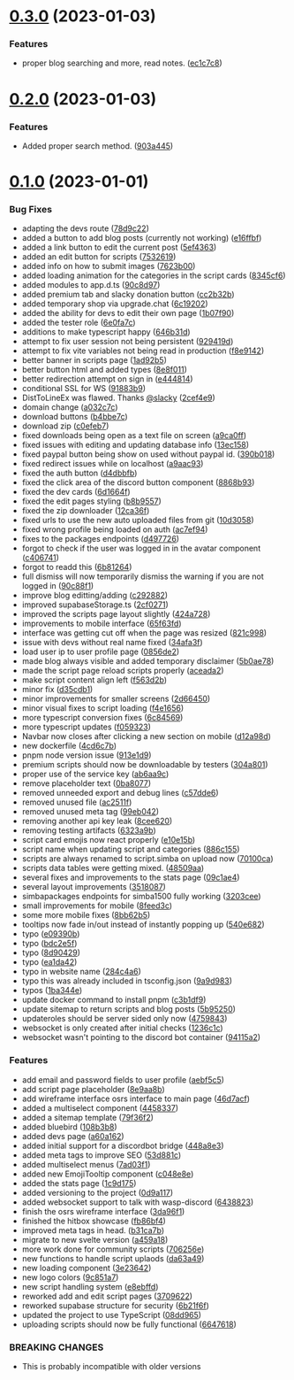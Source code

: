 # [0.3.0](https://github.com/Torwent/wasp-webapp/compare/v0.2.0...v0.3.0) (2023-01-03)


### Features

* proper blog searching and more, read notes. ([ec1c7c8](https://github.com/Torwent/wasp-webapp/commit/ec1c7c89acd9aa7abe806592a2737360a483bffb))



# [0.2.0](https://github.com/Torwent/wasp-webapp/compare/v0.1.0...v0.2.0) (2023-01-03)


### Features

* Added proper search method. ([903a445](https://github.com/Torwent/wasp-webapp/commit/903a4452289f2a6e2060ae6bad9cdcf6749bd5d9))



# [0.1.0](https://github.com/Torwent/wasp-webapp/compare/ea1da425b2819341d3e96835c86d80f10fef8aa9...v0.1.0) (2023-01-01)


### Bug Fixes

* adapting the devs route ([78d9c22](https://github.com/Torwent/wasp-webapp/commit/78d9c22637420d0f94385de348736846f4bbef35))
* added a button to add blog posts (currently not working) ([e16ffbf](https://github.com/Torwent/wasp-webapp/commit/e16ffbf86aa1613da906f9c6eb76814df3e189da))
* added a link button to edit the current post ([5ef4363](https://github.com/Torwent/wasp-webapp/commit/5ef43636c64909add3231b08ddf9a35d82ea88d8))
* added an edit button for scripts ([7532619](https://github.com/Torwent/wasp-webapp/commit/753261961ea9cb1651fb9cb8cc3573979e2dd5c3))
* added info on how to submit images ([7623b00](https://github.com/Torwent/wasp-webapp/commit/7623b00306f4caa43c605a44c30b061f2ae4ed5a))
* added loading animation for the categories in the script cards ([8345cf6](https://github.com/Torwent/wasp-webapp/commit/8345cf6589614ef6b2eaac08866de212087366c0))
* added modules to app.d.ts ([90c8d97](https://github.com/Torwent/wasp-webapp/commit/90c8d97590489b18e1fa10a4b824e23415ed0461))
* added premium tab and slacky donation button ([cc2b32b](https://github.com/Torwent/wasp-webapp/commit/cc2b32b376739fe6afe44ea2a0affcb4535ae7db))
* added temporary shop via upgrade.chat ([6c19202](https://github.com/Torwent/wasp-webapp/commit/6c19202f4326499463aa4bcde5ac019a3928f318))
* added the ability for devs to edit their own page ([1b07f90](https://github.com/Torwent/wasp-webapp/commit/1b07f9084de4b5d4e25e25cdd68d38ae2b4640a3))
* added the tester role ([6e0fa7c](https://github.com/Torwent/wasp-webapp/commit/6e0fa7c373387e3adc1c7884d6c0bf6289be7ae7))
* additions to make typescript happy ([646b31d](https://github.com/Torwent/wasp-webapp/commit/646b31de32f80ec40d58ed13454cc876ccbc2090))
* attempt to fix user session not being persistent ([929419d](https://github.com/Torwent/wasp-webapp/commit/929419dc7952b4ca08a4efd9d78dc942b5f3d3b2))
* attempt to fix vite variables not being read in production ([f8e9142](https://github.com/Torwent/wasp-webapp/commit/f8e91421ee839ec774ee4c07b2b6e20fa6108654))
* better banner in scripts page ([1ad92b5](https://github.com/Torwent/wasp-webapp/commit/1ad92b59d1ff3854c1b30fad9d6b5a2602ccfdcd))
* better button html and added types ([8e8f011](https://github.com/Torwent/wasp-webapp/commit/8e8f01180db7093a8d5db41f20f75372d2135cfd))
* better redirection attempt on sign in ([e444814](https://github.com/Torwent/wasp-webapp/commit/e4448146347ccc4d205c24cd04140ec3b42dbe5d))
* conditional SSL for WS ([91883b9](https://github.com/Torwent/wasp-webapp/commit/91883b94761309a26d9d9cd7f78b2b21b1485dd2))
* DistToLineEx was flawed. Thanks [@slacky](https://github.com/slacky) ([2cef4e9](https://github.com/Torwent/wasp-webapp/commit/2cef4e989cab8e453777e25037153ff61fd18e61))
* domain change ([a032c7c](https://github.com/Torwent/wasp-webapp/commit/a032c7c49ced6146c1b9ded72b37afed41771004))
* download buttons ([b4bbe7c](https://github.com/Torwent/wasp-webapp/commit/b4bbe7c012db997c16fb66ddd373c8cb2a504764))
* download zip ([c0efeb7](https://github.com/Torwent/wasp-webapp/commit/c0efeb78aad4aa646c705b7515cb50ab51e24bf9))
* fixed downloads being open as a text file on screen ([a9ca0ff](https://github.com/Torwent/wasp-webapp/commit/a9ca0ff329c99c1c079972cf60949583617d05d7))
* fixed issues with editing and updating database info ([13ec158](https://github.com/Torwent/wasp-webapp/commit/13ec158392aa372c059e5e23e4e67cc64d7ee78c))
* fixed paypal button being show on used without paypal id. ([390b018](https://github.com/Torwent/wasp-webapp/commit/390b018f59d3deb14d17fa6928e1d1ed22bc9eb5))
* fixed redirect issues while on localhost ([a9aac93](https://github.com/Torwent/wasp-webapp/commit/a9aac93e413f5dbe81804670dd8191c4901282e4))
* fixed the auth button ([d4dbbfb](https://github.com/Torwent/wasp-webapp/commit/d4dbbfb5723b92bee176e7a61687b528f110feca))
* fixed the click area of the discord button component ([8868b93](https://github.com/Torwent/wasp-webapp/commit/8868b934a92f3359ae3958c541681b01ad304567))
* fixed the dev cards ([6d1664f](https://github.com/Torwent/wasp-webapp/commit/6d1664faebc17dd5f9db96ec48393d42ad7495f9))
* fixed the edit pages styling ([b8b9557](https://github.com/Torwent/wasp-webapp/commit/b8b95579d28d302159a01868531da99355568f6d))
* fixed the zip downloader ([12ca36f](https://github.com/Torwent/wasp-webapp/commit/12ca36f978dedeb9c9ae6ccec47c2ea5bf0fb6d6))
* fixed urls to use the new auto uploaded files from git ([10d3058](https://github.com/Torwent/wasp-webapp/commit/10d30583fc65f0c33298176cd67ca3eb6b4387fb))
* fixed wrong profile being loaded on auth ([ac7ef94](https://github.com/Torwent/wasp-webapp/commit/ac7ef94af1e720f6410a84ed226c8c1b06b14f5a))
* fixes to the packages endpoints ([d497726](https://github.com/Torwent/wasp-webapp/commit/d4977264d33ab83fd6aa4f3099fa0e232449e681))
* forgot to check if the user was logged in in the avatar component ([c406741](https://github.com/Torwent/wasp-webapp/commit/c406741387f7cca612754a9cd91cd54a654e48d7))
* forgot to readd this ([6b81264](https://github.com/Torwent/wasp-webapp/commit/6b81264bafc8633e4ceea391986b81417d15c1f1))
* full dismiss will now temporarily dismiss the warning if you are not logged in ([90c88f1](https://github.com/Torwent/wasp-webapp/commit/90c88f112503c168906d28c0c963e8756d33b6f1))
* improve blog editting/adding ([c292882](https://github.com/Torwent/wasp-webapp/commit/c292882ce67eebe305bef4c9900ad21390f9a8c8))
* improved supabaseStorage.ts ([2cf0271](https://github.com/Torwent/wasp-webapp/commit/2cf02716ad01927ccd12fcaabe9af53c4982bdc1))
* improved the scripts page layout slightly ([424a728](https://github.com/Torwent/wasp-webapp/commit/424a728f429d5924583bc97bc503339d2e550852))
* improvements to mobile interface ([65f63fd](https://github.com/Torwent/wasp-webapp/commit/65f63fde51f4c426e6bde11e489601855ef30300))
* interface was getting cut off when the page was resized ([821c998](https://github.com/Torwent/wasp-webapp/commit/821c9989b8f0e86a1a5bb99132b1b5339adb45b9))
* issue with devs without real name fixed ([34afa3f](https://github.com/Torwent/wasp-webapp/commit/34afa3f6687514b936729c20e673c7d85569d87b))
* load user ip to user profile page ([0856de2](https://github.com/Torwent/wasp-webapp/commit/0856de29a109f4b3130dd54a5050c32e81765404))
* made blog always visible and added temporary disclaimer ([5b0ae78](https://github.com/Torwent/wasp-webapp/commit/5b0ae78afd5c171a9775a3a6823c1dade1890490))
* made the script page reload scripts properly ([aceada2](https://github.com/Torwent/wasp-webapp/commit/aceada20485e93683b61c92233015b2054317e92))
* make script content align left ([f563d2b](https://github.com/Torwent/wasp-webapp/commit/f563d2be91056618424df424fbe0e38d06d445a8))
* minor fix ([d35cdb1](https://github.com/Torwent/wasp-webapp/commit/d35cdb1c659bcaec7ba5ab64eb168de4b8149727))
* minor improvements for smaller screens ([2d66450](https://github.com/Torwent/wasp-webapp/commit/2d66450c2567e3456e45c5ccd97bf2a50481fc87))
* minor visual fixes to script loading ([f4e1656](https://github.com/Torwent/wasp-webapp/commit/f4e165679e740879d6f9d7808c24d8ff32943822))
* more typescript conversion fixes ([6c84569](https://github.com/Torwent/wasp-webapp/commit/6c84569f226d88c0c09509e62dd46cbb1bbad15f))
* more typescript updates ([f059323](https://github.com/Torwent/wasp-webapp/commit/f059323d8e684d5d4713641c2cf4b86cd29d0468))
* Navbar now closes after clicking a new section on mobile ([d12a98d](https://github.com/Torwent/wasp-webapp/commit/d12a98dbef67a7ba03698193bae2cc44ed10cb01))
* new dockerfile ([4cd6c7b](https://github.com/Torwent/wasp-webapp/commit/4cd6c7b4fa2b68827e42725a0554080df0037418))
* pnpm node version issue ([913e1d9](https://github.com/Torwent/wasp-webapp/commit/913e1d9c983f5336a3a4c3546ffc24e44982cf0d))
* premium scripts should now be downloadable by testers ([304a801](https://github.com/Torwent/wasp-webapp/commit/304a8015f61221d2067b6f4b1a112c746587b2c4))
* proper use of the service key ([ab6aa9c](https://github.com/Torwent/wasp-webapp/commit/ab6aa9cc9ef05865002c188077abd94d147d3a29))
* remove placeholder text ([0ba8077](https://github.com/Torwent/wasp-webapp/commit/0ba8077753011694f34752149e54ee89fa4a35d4))
* removed unneeded export and debug lines ([c57dde6](https://github.com/Torwent/wasp-webapp/commit/c57dde601805de976cf858d15e967f69cccef54c))
* removed unused file ([ac2511f](https://github.com/Torwent/wasp-webapp/commit/ac2511f44c23a38b46a932a395cbc86afdf5d9b3))
* removed unused meta tag ([99eb042](https://github.com/Torwent/wasp-webapp/commit/99eb0423804f10a6f3da6da0f3307a31a4cd9d0a))
* removing another api key leak ([8cee620](https://github.com/Torwent/wasp-webapp/commit/8cee6202d6abf958b36b188c9a49630aab0e0949))
* removing testing artifacts ([6323a9b](https://github.com/Torwent/wasp-webapp/commit/6323a9ba9a018b29710fbd129ce3640e64cb4433))
* script card emojis now react properly ([e10e15b](https://github.com/Torwent/wasp-webapp/commit/e10e15bc5aa515ca92d22143f8458f76a8d834e6))
* script name when updating script and categories ([886c155](https://github.com/Torwent/wasp-webapp/commit/886c1552025a5fa4a95a1a37bd5af8e495976446))
* scripts are always renamed to script.simba on upload now ([70100ca](https://github.com/Torwent/wasp-webapp/commit/70100cad2659a0a43bacec6c4a286288577a1321))
* scripts data tables were getting mixed. ([48509aa](https://github.com/Torwent/wasp-webapp/commit/48509aae32badf75d3ab5c5aa1b4e682528b2035))
* several fixes and improvements to the stats page ([09c1ae4](https://github.com/Torwent/wasp-webapp/commit/09c1ae47930c155c0501e8ac78575ddafc5bfb6f))
* several layout improvements ([3518087](https://github.com/Torwent/wasp-webapp/commit/3518087434b89b8c00271338cee6374b6aa2f68d))
* simbapackages endpoints for simba1500 fully working ([3203cee](https://github.com/Torwent/wasp-webapp/commit/3203ceed620524fbf3fddd7889fc276c378697aa))
* small improvements for mobile ([8feed3c](https://github.com/Torwent/wasp-webapp/commit/8feed3c401cf528a9b264eef0674a50511ea9ae4))
* some more mobile fixes ([8bb62b5](https://github.com/Torwent/wasp-webapp/commit/8bb62b549059f89dc14706d04e84d681a9468351))
* tooltips now fade in/out instead of instantly popping up ([540e682](https://github.com/Torwent/wasp-webapp/commit/540e6824badc40e6e2dd3f693ea32f69099d2862))
* typo ([e09390b](https://github.com/Torwent/wasp-webapp/commit/e09390bd1f8d15438c5c016c0dff8c200da67447))
* typo ([bdc2e5f](https://github.com/Torwent/wasp-webapp/commit/bdc2e5f8b5fddba2ab9d8d33bd41344cdb6abed7))
* typo ([8d90429](https://github.com/Torwent/wasp-webapp/commit/8d904295d071e15a820d8c87db25e899a3b7cf2d))
* typo ([ea1da42](https://github.com/Torwent/wasp-webapp/commit/ea1da425b2819341d3e96835c86d80f10fef8aa9))
* typo in website name ([284c4a6](https://github.com/Torwent/wasp-webapp/commit/284c4a650b1c9185332bf8c1ecee75f031cab363))
* typo this was already included in tsconfig.json ([9a9d983](https://github.com/Torwent/wasp-webapp/commit/9a9d98315b400204cfca2c36698ef9fd7942a706))
* typos ([1ba344e](https://github.com/Torwent/wasp-webapp/commit/1ba344e27098a70994b895d69678faf0ae1ef5b1))
* update docker command to install pnpm ([c3b1df9](https://github.com/Torwent/wasp-webapp/commit/c3b1df9ad4acad944a3eed656db14a9c2c74ff75))
* update sitemap to return scripts and blog posts ([5b95250](https://github.com/Torwent/wasp-webapp/commit/5b9525082f99e2a1bace17d1a0ea155741aa9457))
* updateroles should be server sided only now ([4759843](https://github.com/Torwent/wasp-webapp/commit/475984391552cc2d6bfb9e7724216cac7bcdda6c))
* websocket is only created after initial checks ([1236c1c](https://github.com/Torwent/wasp-webapp/commit/1236c1c26b7e40647198683e74f61e67d4d08d27))
* websocket wasn't pointing to the discord bot container ([94115a2](https://github.com/Torwent/wasp-webapp/commit/94115a20bda0951f35afe4c1ed5f5074c4cb11b5))


### Features

* add email and password fields to user profile ([aebf5c5](https://github.com/Torwent/wasp-webapp/commit/aebf5c54fa5767a2fee80d775e1c25b41a193d7d))
* add script page placeholder ([8e9aa8b](https://github.com/Torwent/wasp-webapp/commit/8e9aa8b81815f90979b9b4e8798a5df98381ab69))
* add wireframe interface osrs interface to main page ([46d7acf](https://github.com/Torwent/wasp-webapp/commit/46d7acff7423c44e0f8967b64f6d9c6fca5a366c))
* added a multiselect component ([4458337](https://github.com/Torwent/wasp-webapp/commit/44583376884c097423926a31b8a77df4c3254c5a))
* added a sitemap template ([79f36f2](https://github.com/Torwent/wasp-webapp/commit/79f36f2076b8c77675b1a6a55e589bf070bbf556))
* added bluebird ([108b3b8](https://github.com/Torwent/wasp-webapp/commit/108b3b85fdc3962dc87b5b30c50c141ed070aa00))
* added devs page ([a60a162](https://github.com/Torwent/wasp-webapp/commit/a60a162e0df1339646eb7c227964ad4c9f189f52))
* added initial support for a discordbot bridge ([448a8e3](https://github.com/Torwent/wasp-webapp/commit/448a8e3931ee239c7468eeaaeb5c6a6b8583d047))
* added meta tags to improve SEO ([53d881c](https://github.com/Torwent/wasp-webapp/commit/53d881c1291ab87fd1b734782596ecac864255e3))
* added multiselect menus ([7ad03f1](https://github.com/Torwent/wasp-webapp/commit/7ad03f17114c0e4c85478c8a1ffb820edf931c44))
* added new EmojiTooltip component ([c048e8e](https://github.com/Torwent/wasp-webapp/commit/c048e8e5e055a394f05ad700d610f50a9bbd61ec))
* added the stats page ([1c9d175](https://github.com/Torwent/wasp-webapp/commit/1c9d17527cd512ef128a314f6539609581d19d72))
* added versioning to the project ([0d9a117](https://github.com/Torwent/wasp-webapp/commit/0d9a1178db3802d9a5fe0cde384b4fcf51c65f38))
* added websocket support to talk with wasp-discord ([6438823](https://github.com/Torwent/wasp-webapp/commit/6438823996cf61faa8d79cbf7ec7285aa79f00e5))
* finish the osrs wireframe interface ([3da96f1](https://github.com/Torwent/wasp-webapp/commit/3da96f1e44e0579c6eed4f0b619f21771ddddcc4))
* finished the hitbox showcase ([fb86bf4](https://github.com/Torwent/wasp-webapp/commit/fb86bf4f4a04d52e2b516811ebf7fc08ebd5a25f))
* improved meta tags in head. ([b31ca7b](https://github.com/Torwent/wasp-webapp/commit/b31ca7bfc1fe46a86ff3beb5dfcabe27a3c5a875))
* migrate to new svelte version ([a459a18](https://github.com/Torwent/wasp-webapp/commit/a459a1850d8f41927ec0f9842c00a634ecfb21b6))
* more work done for community scripts ([706256e](https://github.com/Torwent/wasp-webapp/commit/706256e9ed62583bd690999789c64b5d9298239b))
* new functions to handle script uplaods ([da63a49](https://github.com/Torwent/wasp-webapp/commit/da63a494fbf9b5b75ad4d17614c399d426851895))
* new loading component ([3e23642](https://github.com/Torwent/wasp-webapp/commit/3e23642f844384249e37dc0f95ce63ddc630461a))
* new logo colors ([9c851a7](https://github.com/Torwent/wasp-webapp/commit/9c851a7e21d091ffb6a247c665d9f7eac1acbbe6))
* new script handling system ([e8ebffd](https://github.com/Torwent/wasp-webapp/commit/e8ebffd4d47d2aedb45373d8c0701361021134cf))
* reworked add and edit script pages ([3709622](https://github.com/Torwent/wasp-webapp/commit/3709622973238f395977ad0475160d3ccf50ef62))
* reworked supabase structure for security ([6b21f6f](https://github.com/Torwent/wasp-webapp/commit/6b21f6f4d6d7e2f6f64e2c1d138ac0ac759e15e7))
* updated the project to use TypeScript ([08dd965](https://github.com/Torwent/wasp-webapp/commit/08dd9652fc29752061060da0599e7c4227f208b9))
* uploading scripts should now be fully functional ([6647618](https://github.com/Torwent/wasp-webapp/commit/66476180ce9572b79a742a068bedb6b31cf05170))


### BREAKING CHANGES

* This is probably incompatible with older versions



